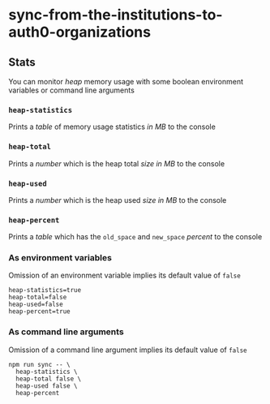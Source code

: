 # sync-from-the-institutions-to-auth0-organizations

## Stats

You can monitor _heap_ memory usage with some boolean environment variables or command line arguments

### `heap-statistics`

Prints a _table_ of memory usage statistics _in MB_ to the console

### `heap-total`

Prints a _number_ which is the heap total _size in MB_ to the console

### `heap-used`

Prints a _number_ which is the heap used _size in MB_ to the console

### `heap-percent`

Prints a _table_ which has the `old_space` and `new_space` _percent_ to the console

### As environment variables

Omission of an environment variable implies its default value of `false`

```dotenv
heap-statistics=true
heap-total=false
heap-used=false
heap-percent=true
```

### As command line arguments

Omission of a command line argument implies its default value of `false`

```shell
npm run sync -- \
  heap-statistics \
  heap-total false \
  heap-used false \
  heap-percent
```
